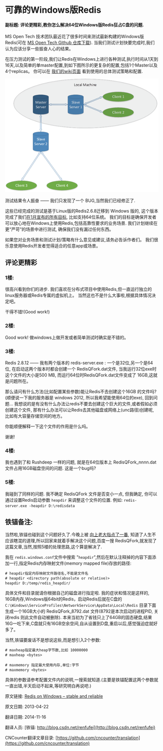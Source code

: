 可靠的Windows版Redis
==

#### 副标题: 评论更精彩,教你怎么解决64位Windows版Redis狂占C盘的问题. ####


MS Open Tech 技术团队最近花了很多时间来测试最新构建的Windows版Redis(可在 [MS Open Tech Github 仓库下载](https://github.com/MSOpenTech/redis)). 当我们测试计划快要完成时,我们认为应该分享一些振奋人心的结果。

在压力测试的第一阶段,我们让Redis在Windows上进行各种测试,执行时间从1天到16天,以及简单的单master配置,到如下图所示的更复杂的配置,包括1个Master以及4个replicas。 你可以在 [我们的wiki页面](https://github.com/MSOpenTech/redis/wiki/REDIS-Stress-Test-Report-%E2%80%93-Phase-I) 看到使用的总体测试策略和配置.


![](RedisTesting.png)


测试结果令人振奋 —— 我们只发现了一个 BUG,当然我们已经修正了.

这些已经完成的测试是基于Linux版的Redis2.6.8迁移到 Windows 版的, 这个版本完成了我们[在1月宣布的所有目标](http://msopentech.com/blog/2013/01/15/one-step-closer-to-full-support-for-redis-on-windows-ms-open-tech-releases-64-bit-and-azure-installer), 比如支持64位系统。 我们的目标是确保开发者可以放心地在Windows上使用Redis,包括高靠性要求的业务场景. 我们计划继续在更“严苛”的场景中进行测试, 确保我们没有漏过任何东西。

如果您对业务场景和测试计划/策略有什么意见或建议,请务必告诉作者们。 我们很乐意使用Redis开发者觉得适合的任意app或场景。



## 评论更精彩 ##

### 1楼: ###

很高兴看到你们的进步. 我们喜欢在分布式项目中使用Redis,但一直运行独立的linux服务器或Redis专属的虚拟机上。 当然这也不是什么大事啦,根据具体情况决定吧。

干得不错!(Good work!)


### 2楼: ###

Good work! 做windows上做开发或者简单测试时确实是不错的。

### 3楼: ###

Redis 2.8.12 ——  我有两个版本的 redis-server.exe : 一个是32位,另一个是64位, 在启动这两个版本时都会创建一个 RedisQFork.dat文件, 当我运行32位exe时这个文件的大小是500 MB, 而运行64位时RedisQFork.dat文件变成了 16GB,这就是问题所在。

那么请问有什么方法(比如配置某些参数)能让Redis不去创建这个16GB 的文件吗?(顺便说一下我的服务器是 windows 2012, 所以我希望能使用64位的exe), 回到问题… 我想说的是有没有什么办法让redis不要去创建这个巨大的文件,或者假如必须创建这个文件, 那有什么办法可以让Redis去其他磁盘或网络上(unc路径)创建呢, 比如有大容量存储空间的地方。

你能顺便解释一下这个文件的作用是什么吗。

谢谢!

### 4楼: ###

我也遇到了和 Rushdeep 一样的问题, 就是在64位版本上 RedisQFork_nnnn.dat 文件占用16GB磁盘空间的问题. 
这是一个bug吗?



### 5楼: ###

我碰到了同样的问题. 我不确定 RedisQFork 文件是否变小一点, 但我确定, 你可以通过设置Redis启动参数 `heapdir` 来调整这个文件的位置. 例如: `redis-server.exe -heapdir D:\redisdata`


## 铁锚备注: ##
当然啦,铁锚也碰到这个问题好久了.今晚上被 [向上老大指点了一番](http://www.eeqee.com/jforum/forums/list.page), 知道了人生不应该瞎混的道理,所以回家来就着手解决这个问题,百度一搜 RedisQFork,就发现了这篇文章,当然,按照5楼的处理思路,这个算是解决了. 

我在 `redis.windows.conf`文件中搜索 "`heapdir`",然后在默认注释掉的内容下面添加一行,指定Redis内存映射文件(memory mapped file)存放的路径: 

	# heapdir指定内存映射文件路径名,不能是文件名
	# heapdir <directory path(absolute or relative)>
	heapdir D:/temp/redis_heapdir/

具体文件和目录就请你根据自己的磁盘进行指定啦. 我的症状和情况是这样的, 16GB内存,Windows版64bit的Redis，启动Redis后就在C盘的 `C:\Windows\ServiceProfiles\NetworkService\AppData\Local\Redis` 目录下面生成一个16GB大小的 RedisQFork_8792.dat 文件(8792是本次启动的进程PID, 关闭redis 则此文件自动被删除). 本来当初为了省钱只上了64GB的固态硬盘,结果16G一吃下来,C盘就只有16GB空余空间,自从设置到D盘,重启以后,感觉强迫症就好多了。

当然,铁锚要废话不是想说这些,而是想引入2个参数:
	
	# maxheap指定最大heap字节数,比如 10000000
	# maxheap <bytes>
	
	# maxmemory 指定最大使用内存,单位:字节
	# maxmemory <bytes>

具体的参数请参考配置文件内的说明,一搜索就知道.(主要是铁锚配置这两个参数就一直出错,半天启动不起来,等研究明白再说吧.)



原文链接: [Redis on Windows – stable and reliable](http://msopentech.com/blog/2013/04/22/redis-on-windows-stable-and-reliable/)

原文日期: 2013-04-22

翻译日期: 2014-11-16

翻译人员: [铁锚: http://blog.csdn.net/renfufei](http://blog.csdn.net/renfufei)

CNCounter翻译文章目录: [https://github.com/cncounter/translation](https://github.com/cncounter/translation)
